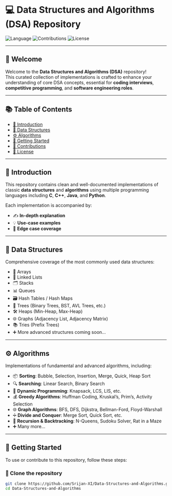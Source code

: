 # 💻 Data Structures and Algorithms (DSA) Repository

![Language](https://img.shields.io/badge/languages-C++%20%7C%20C%20%7C%20Java%20%7C%20Python-blue.svg)
![Contributions](https://img.shields.io/badge/contributions-welcome-orange.svg)
![License](https://img.shields.io/badge/license-MIT-green.svg)

---

## 📘 Welcome

Welcome to the **Data Structures and Algorithms (DSA)** repository!  
This curated collection of implementations is crafted to enhance your understanding of core DSA concepts, essential for **coding interviews**, **competitive programming**, and **software engineering roles**.

---

## 📚 Table of Contents

- [📘 Introduction](#introduction)
- [📂 Data Structures](#data-structures)
- [⚙️ Algorithms](#algorithms)
- [🚀 Getting Started](#getting-started)
- [🤝 Contributions](#contributions)
- [📄 License](#license)

---

## 📘 Introduction

This repository contains clean and well-documented implementations of classic **data structures** and **algorithms** using multiple programming languages including **C**, **C++**, **Java**, and **Python**.

Each implementation is accompanied by:
- ✍️ **In-depth explanation**
- 💡 **Use-case examples**
- 🔎 **Edge case coverage**

---

## 📂 Data Structures

Comprehensive coverage of the most commonly used data structures:

- 🔢 Arrays
- 🔗 Linked Lists
- 🗂️ Stacks
- 📊 Queues
- 🗃️ Hash Tables / Hash Maps
- 🌲 Trees (Binary Trees, BST, AVL Trees, etc.)
- 🛠️ Heaps (Min-Heap, Max-Heap)
- 🌐 Graphs (Adjacency List, Adjacency Matrix)
- 📚 Tries (Prefix Trees)
- ➕ More advanced structures coming soon...

---

## ⚙️ Algorithms

Implementations of fundamental and advanced algorithms, including:

- 📦 **Sorting**: Bubble, Selection, Insertion, Merge, Quick, Heap Sort
- 🔍 **Searching**: Linear Search, Binary Search
- 🧠 **Dynamic Programming**: Knapsack, LCS, LIS, etc.
- 💰 **Greedy Algorithms**: Huffman Coding, Kruskal’s, Prim’s, Activity Selection
- 🌐 **Graph Algorithms**: BFS, DFS, Dijkstra, Bellman-Ford, Floyd-Warshall
- ➗ **Divide and Conquer**: Merge Sort, Quick Sort, etc.
- 🔁 **Recursion & Backtracking**: N-Queens, Sudoku Solver, Rat in a Maze
- ➕ Many more...

---

## 🚀 Getting Started

To use or contribute to this repository, follow these steps:

### 🔧 Clone the repository

```bash
git clone https://github.com/Srijan-XI/Data-Structures-and-Algorithms.git
cd Data-Structures-and-Algorithms
